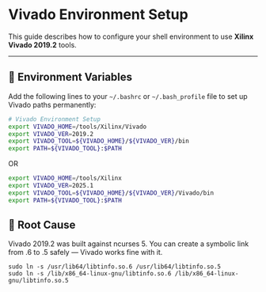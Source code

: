 # Vivado Environment Setup

This guide describes how to configure your shell environment to use **Xilinx Vivado 2019.2** tools.

---

## 🧩 Environment Variables

Add the following lines to your `~/.bashrc` or `~/.bash_profile` file to set up Vivado paths permanently:

```bash
# Vivado Environment Setup
export VIVADO_HOME=/tools/Xilinx/Vivado
export VIVADO_VER=2019.2
export VIVADO_TOOL=${VIVADO_HOME}/${VIVADO_VER}/bin
export PATH=${VIVADO_TOOL}:$PATH
```
OR

```bash
export VIVADO_HOME=/tools/Xilinx
export VIVADO_VER=2025.1
export VIVADO_TOOL=${VIVADO_HOME}/${VIVADO_VER}/Vivado/bin
export PATH=${VIVADO_TOOL}:$PATH
```

## 🧩 Root Cause

Vivado 2019.2 was built against ncurses 5. You can create a symbolic link from .6 to .5 safely — Vivado works fine with it.

```
sudo ln -s /usr/lib64/libtinfo.so.6 /usr/lib64/libtinfo.so.5
sudo ln -s /lib/x86_64-linux-gnu/libtinfo.so.6 /lib/x86_64-linux-gnu/libtinfo.so.5
```
